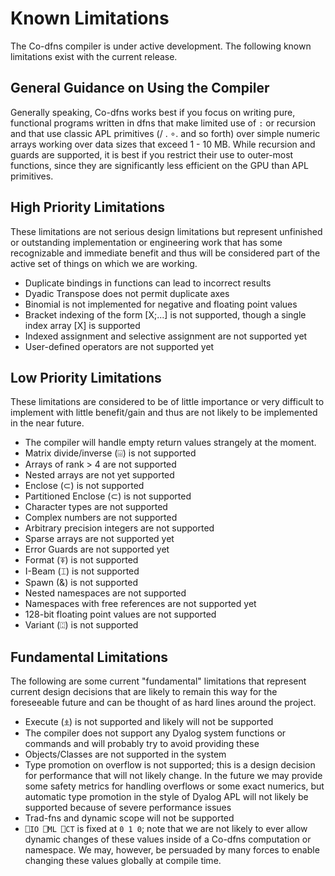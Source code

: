 ﻿# Known Limitations

The Co-dfns compiler is under active development. The following known
limitations exist with the current release.

## General Guidance on Using the Compiler

Generally speaking, Co-dfns works best if you focus on writing pure, 
functional programs written in dfns that make limited use 
of `:` or recursion and that use classic APL primitives (/ . ∘. and 
so forth) over simple numeric arrays working over data sizes that 
exceed 1 - 10 MB. While recursion and guards are supported, it is best if 
you restrict their use to outer-most functions, since they are significantly 
less efficient on the GPU than APL primitives. 

## High Priority Limitations

These limitations are not serious design limitations but represent unfinished 
or outstanding implementation or engineering work that has some recognizable 
and immediate benefit and thus will be considered part of the active set of 
things on which we are working.

* Duplicate bindings in functions can lead to incorrect results
* Dyadic Transpose does not permit duplicate axes
* Binomial is not implemented for negative and floating point values
* Bracket indexing of the form [X;...] is not supported, 
  though a single index array [X] is supported
* Indexed assignment and selective assignment are not supported yet
* User-defined operators are not supported yet

## Low Priority Limitations

These limitations are considered to be of little importance or very 
difficult to implement with little benefit/gain and thus are not likely 
to be implemented in the near future.

* The compiler will handle empty return values strangely at the moment.
* Matrix divide/inverse (⌹) is not supported
* Arrays of rank > 4 are not supported
* Nested arrays are not yet supported
* Enclose (⊂) is not supported
* Partitioned Enclose (⊂) is not supported
* Character types are not supported
* Complex numbers are not supported
* Arbitrary precision integers are not supported
* Sparse arrays are not supported yet
* Error Guards are not supported yet
* Format (⍕) is not supported
* I-Beam (⌶) is not supported
* Spawn (&) is not supported
* Nested namespaces are not supported
* Namespaces with free references are not supported yet
* 128-bit floating point values are not supported
* Variant (⍠) is not supported

## Fundamental Limitations

The following are some current "fundamental" limitations that represent
current design decisions that are likely to remain this way for the 
foreseeable future and can be thought of as hard lines around the project.

* Execute (⍎) is not supported and likely will not be supported
* The compiler does not support any Dyalog system functions or commands
  and will probably try to avoid providing these
* Objects/Classes are not supported in the system
* Type promotion on overflow is not supported; this is a design decision 
  for performance that will not likely change. In the future we may provide 
  some safety metrics for handling overflows or some exact numerics, 
  but automatic type promotion in the style of Dyalog APL will not likely 
  be supported because of severe performance issues
* Trad-fns and dynamic scope will not be supported
* `⎕IO ⎕ML ⎕CT` is fixed at `0 1 0`; note that we are not likely to ever 
  allow dynamic changes of these values inside of a Co-dfns computation 
  or namespace. We may, however, be persuaded by many forces to enable 
  changing these values globally at compile time.
